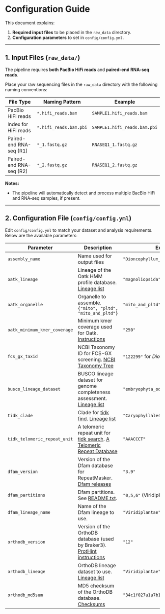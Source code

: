 # Configuration Guide

This document explains:

1. **Required input files** to be placed in the `raw_data` directory.  
2. **Configuration parameters** to set in `config/config.yml`.

---

## 1. Input Files (`raw_data/`)

The pipeline requires **both PacBio HiFi reads** and **paired-end RNA-seq reads**.

Place your raw sequencing files in the `raw_data` directory with the following naming conventions:

| File Type                  | Naming Pattern               | Example                                    |
| -------------------------- | ---------------------------- | ------------------------------------------ |
| PacBio HiFi reads          | `*.hifi_reads.bam` | `SAMPLE1.hifi_reads.bam`                    |
| Index for HiFi reads  | `*.hifi_reads.bam.pbi` | `SAMPLE1.hifi_reads.bam.pbi`                    |
| Paired-end RNA-seq (R1)    | `*_1.fastq.gz`        | `RNASEQ1_1.fastq.gz`                       |
| Paired-end RNA-seq (R2)    | `*_2.fastq.gz`        | `RNASEQ1_2.fastq.gz`                       |

**Notes:**

- The pipeline will automatically detect and process multiple BacBio HiFi and RNA-seq samples, if present.

---

## 2. Configuration File (`config/config.yml`)

Edit `config/config.yml` to match your dataset and analysis requirements.  
Below are the available parameters:

| Parameter               | Description                                                  | Example                                    |
| ----------------------- | ------------------------------------------------------------ | ------------------------------------------ |
| `assembly_name`         | Name used for output files | `"Dioncophyllum_thollonii"` |
| `oatk_lineage`          | Lineage of the Oatk HMM profile database. [Lineage list](https://github.com/c-zhou/OatkDB/blob/main/v20230921/TAXID) | `"magnoliopsida"` |
| `oatk_organelle`        | Organelle to assemble. `{"mito", "pltd", "mito_and_pltd"}`  | `"mito_and_pltd"` |
| `oatk_minimum_kmer_coverage`| Minimum kmer coverage used for Oatk. [Instructions](https://github.com/c-zhou/oatk)  | `"250"` |
| `fcs_gx_taxid`          | NCBI Taxonomy ID for FCS-GX screening. [NCBI Taxonomy Tree](https://www.ncbi.nlm.nih.gov/datasets/taxonomy/tree/) | `"122299"` for *Dioncophyllum thollonii* |
| `busco_lineage_dataset` | BUSCO lineage dataset for genome completeness assessment. [Lineage list](https://busco-data.ezlab.org/v5/data/lineages/) | `"embryophyta_odb12"`                      |
| `tidk_clade`            | Clade for [tidk find](https://github.com/tolkit/telomeric-identifier). [Lineage list](https://github.com/tolkit/telomeric-identifier?tab=readme-ov-file#find) | `"Caryophyllales"`|
| `tidk_telomeric_repeat_unit` | A telomeric repeat unit for [tidk search](https://github.com/tolkit/telomeric-identifier). [A Telomeric Repeat Database](https://github.com/tolkit/a-telomeric-repeat-database) | `"AAACCCT"`|
| `dfam_version`          | Version of the Dfam database for RepeatMasker. [Dfam releases](https://www.dfam.org) | `"3.9"`                                    |
| `dfam_partitions`       | Dfam partitions. See [README.txt](https://www.dfam.org/releases/current/families/FamDB/README.txt). | `"0,5,6"` (Viridiplantae)                      |
| `dfam_lineage_name`     | Name of the Dfam lineage to use.                             | `"Viridiplantae"`                          |
| `orthodb_version`       | Version of the OrthoDB database (used by Braker3). [ProtHint instructions](https://github.com/gatech-genemark/ProtHint#protein-database-preparation) | `"12"`                                     |
| `orthodb_lineage`       | OrthoDB lineage dataset to use. [Lineage list](https://bioinf.uni-greifswald.de/bioinf/partitioned_odb12/) | `"Viridiplantae"`                          |
| `orthodb_md5sum`        | MD5 checksum of the OrthoDB database. [Checksums](https://bioinf.uni-greifswald.de/bioinf/partitioned_odb12/) | `"34c1f027a1a7b10f225b69fbd5500587"`       |
